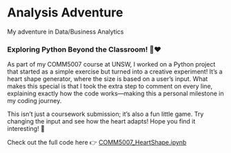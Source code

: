 # Analysis Adventure
My adventure in Data/Business Analytics

### Exploring Python Beyond the Classroom! 🐍❤️
As part of my COMM5007 course at UNSW, I worked on a Python project that started as a simple exercise but turned into a creative experiment! It’s a heart shape generator, where the size is based on a user’s input. What makes this special is that I took the extra step to comment on every line, explaining exactly how the code works—making this a personal milestone in my coding journey. 

This isn’t just a coursework submission; it’s also a fun little game. Try changing the input and see how the heart adapts! Hope you find it interesting! 🚀

Check out the full code here 👉 [COMM5007_HeartShape.ipynb](https://github.com/dominikx93/analysis-adventure/blob/main/COMM5007_HeartShape.ipynb)
